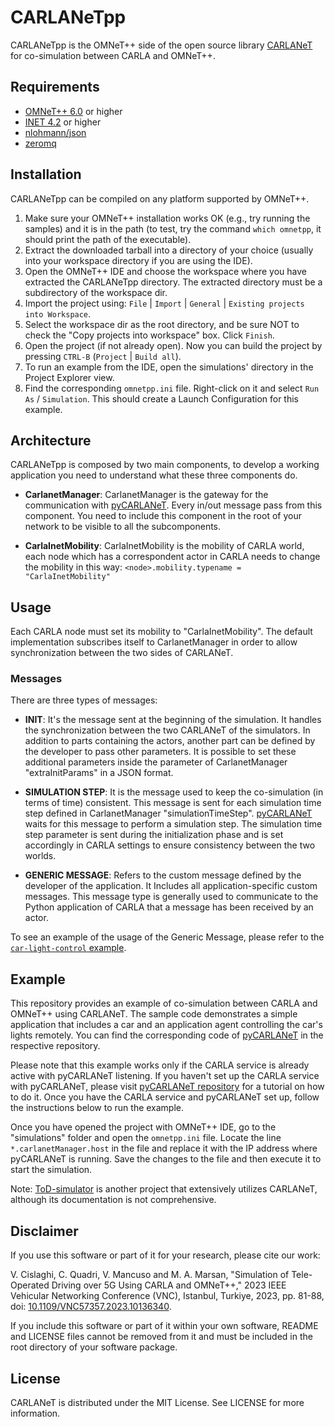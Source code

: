 # CARLANeTpp

CARLANeTpp is the OMNeT++ side of the open source library [CARLANeT](https://github.com/carlanet) for co-simulation between CARLA and OMNeT++.

## Requirements

- [OMNeT++ 6.0](https://omnetpp.org/) or higher
- [INET 4.2](https://inet.omnetpp.org/) or higher
- [nlohmann/json](https://github.com/nlohmann/json)
- [zeromq](https://zeromq.org/)

## Installation

CARLANeTpp can be compiled on any platform supported by OMNeT++.

1. Make sure your OMNeT++ installation works OK (e.g., try running the samples) and it is in the path (to test, try the command `which omnetpp`, it should print the path of the executable).
2. Extract the downloaded tarball into a directory of your choice (usually into your workspace directory if you are using the IDE).
3. Open the OMNeT++ IDE and choose the workspace where you have extracted the CARLANeTpp directory. The extracted directory must be a subdirectory of the workspace dir.
4. Import the project using: `File` | `Import` | `General` | `Existing projects into Workspace`.
5. Select the workspace dir as the root directory, and be sure NOT to check the "Copy projects into workspace" box. Click `Finish`.
6. Open the project (if not already open). Now you can build the project by pressing `CTRL-B` (`Project` | `Build all`).
7. To run an example from the IDE, open the simulations' directory in the Project Explorer view.
8. Find the corresponding `omnetpp.ini` file. Right-click on it and select `Run As` / `Simulation`. This should create a Launch Configuration for this example.


## Architecture

CARLANeTpp is composed by two main components, to develop a working application you need to understand what these three components do.

- **CarlanetManager**: CarlanetManager is the gateway for the communication with [pyCARLANeT](https://github.com/carlanet/pycarlanet). Every in/out message pass from this component. You need to include this component in the root of your network to be visible to all the subcomponents.

- **CarlaInetMobility**: CarlaInetMobility is the mobility of CARLA world, each node which has a correspondent actor in CARLA needs to change the mobility in this way:
  `<node>.mobility.typename = "CarlaInetMobility"`

## Usage

Each CARLA node must set its mobility to "CarlaInetMobility". The default implementation subscribes itself to CarlanetManager in order to allow synchronization between the two sides of CARLANeT.

### Messages

There are three types of messages:

- **INIT**: It's the message sent at the beginning of the simulation. It handles the synchronization between the two CARLANeT of the simulators. In addition to parts containing the actors, another part can be defined by the developer to pass other parameters. It is possible to set these additional parameters inside the parameter of CarlanetManager "extraInitParams" in a JSON format.

- **SIMULATION STEP**: It is the message used to keep the co-simulation (in terms of time) consistent. This message is sent for each simulation time step defined in CarlanetManager "simulationTimeStep". [pyCARLANeT](https://github.com/carlanet/pycarlanet) waits for this message to perform a simulation step. The simulation time step parameter is sent during the initialization phase and is set accordingly in CARLA settings to ensure consistency between the two worlds.

- **GENERIC MESSAGE**: Refers to the custom message defined by the developer of the application. It Includes all application-specific custom messages. This message type is generally used to communicate to the Python application of CARLA that a message has been received by an actor.

To see an example of the usage of the Generic Message, please refer to the [`car-light-control` example](https://github.com/carlanet/carlanetpp/tree/main/src/carlanet/lightcontrol).


## Example


This repository provides an example of co-simulation between CARLA and OMNeT++ using CARLANeT. The sample code demonstrates a simple application that includes a car and an application agent controlling the car's lights remotely. You can find the corresponding code of [pyCARLANeT](https://github.com/carlanet/pycarlanet) in the respective repository.

Please note that this example works only if the CARLA service is already active with pyCARLANeT listening. If you haven't set up the CARLA service with pyCARLANeT, please visit [pyCARLANeT repository](https://github.com/carlanet/pycarlanet) for a tutorial on how to do it. Once you have the CARLA service and pyCARLANeT set up, follow the instructions below to run the example.

Once you have opened the project with OMNeT++ IDE, go to the "simulations" folder and open the `omnetpp.ini` file. Locate the line `*.carlanetManager.host` in the file and replace it with the IP address where pyCARLANeT is running. Save the changes to the file and then execute it to start the simulation.

Note: [ToD-simulator](https://github.com/connets/tod-simulator/tree/dev) is another project that extensively utilizes CARLANeT, although its documentation is not comprehensive.

## Disclaimer

If you use this software or part of it for your research, please cite 
our work:
  
V. Cislaghi, C. Quadri, V. Mancuso and M. A. Marsan, "Simulation of Tele-Operated Driving over 5G Using CARLA and OMNeT++," 2023 IEEE Vehicular Networking Conference (VNC), Istanbul, Turkiye, 2023, pp. 81-88, doi: [10.1109/VNC57357.2023.10136340](https://doi.org/10.1109/VNC57357.2023.10136340).

If you include this software or part of it within your own software, 
README and LICENSE files cannot be removed from it and must be included 
in the root directory of your software package.


## License
CARLANeT is distributed under the MIT License. See LICENSE for more information.
